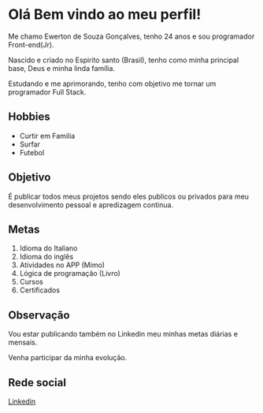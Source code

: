 <h1>Olá Bem vindo ao meu perfil!</h1>

<p>Me chamo Ewerton de Souza Gonçalves, tenho 24 anos e sou programador Front-end(Jr).

Nascido  e criado no Espirito santo (Brasil), tenho como minha principal base, Deus e minha linda família.

Estudando e me aprimorando, tenho com objetivo me tornar um programador Full Stack.</p> 


<h2>Hobbies</h2>
<ul>
  <li>Curtir em Familia</li>
  <li>Surfar</li>
  <li>Futebol</li>
</ul>

<h2>Objetivo</h2>

<p>É publicar todos meus projetos sendo eles publicos ou privados para meu desenvolvimento pessoal e apredizagem continua.</p>


<h2>Metas</h2>

<ol>
  <li>Idioma do Italiano</li>
  <li>Idioma do inglês</li>
  <li>Atividades no APP (Mimo)</li>
  <li>Lógica de programação (Livro)</li>
  <li>Cursos</li>
  <li>Certificados</li>
</ol>

<h2>Observação</h2>
<p>Vou estar publicando também no Linkedin meu minhas metas diárias e mensais.
<br>

Venha participar da minha evolução.</p>

<h2>Rede social</h2>

<a href="https://www.linkedin.com/in/ewerton-souza-892154280/">Linkedin</a>
